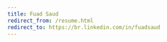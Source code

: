 ```yaml
---
title: Fuad Saud
redirect_from: /resume.html
redirect_to: https://br.linkedin.com/in/fuadsaud
---
```


